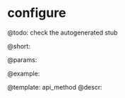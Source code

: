 configure
=============


@todo:
	check the autogenerated stub

@short:
	

@params:





@example:

@template:	api_method
@descr:

